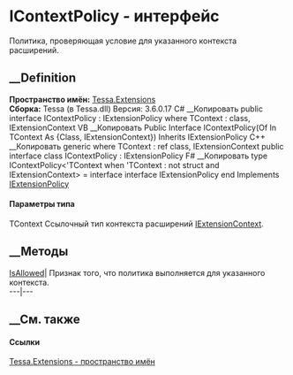 # IContextPolicy<TContext> \- интерфейс
Политика, проверяющая условие для указанного контекста расширений.
## __Definition
 **Пространство имён:** [Tessa.Extensions](N_Tessa_Extensions.htm)  
 **Сборка:** Tessa (в Tessa.dll) Версия: 3.6.0.17
C# __Копировать
     public interface IContextPolicy<in TContext> : IExtensionPolicy
    where TContext : class, IExtensionContext
VB __Копировать
     Public Interface IContextPolicy(Of In TContext As {Class, IExtensionContext})
    	Inherits IExtensionPolicy
C++ __Копировать
    generic<typename TContext>
    where TContext : ref class, IExtensionContext
    public interface class IContextPolicy : IExtensionPolicy
F# __Копировать
     type IContextPolicy<'TContext when 'TContext : not struct and IExtensionContext> = 
        interface
            interface IExtensionPolicy
        end
Implements
    [IExtensionPolicy](T_Tessa_Extensions_IExtensionPolicy.htm)
#### Параметры типа
TContext
    Ссылочный тип контекста расширений [IExtensionContext](T_Tessa_Extensions_IExtensionContext.htm).
##  __Методы
[IsAllowed](M_Tessa_Extensions_IContextPolicy_1_IsAllowed.htm)|  Признак того,
что политика выполняется для указанного контекста.  
---|---  
## __См. также
#### Ссылки
[Tessa.Extensions - пространство имён](N_Tessa_Extensions.htm)
